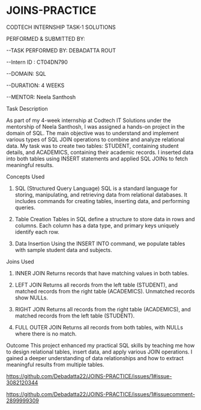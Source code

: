 # JOINS-PRACTICE
CODTECH INTERNSHIP TASK-1 SOLUTIONS

PERFORMED & SUBMITTED BY:

--TASK PERFORMED BY: DEBADATTA ROUT 

--Intern ID : CT04DN790 

--DOMAIN: SQL  

--DURATION: 4 WEEKS  

--MENTOR: Neela Santhosh  



Task Description

As part of my 4-week internship at Codtech IT Solutions under the mentorship of Neela Santhosh, I was assigned a hands-on project in the domain of SQL. The main objective was to understand and implement various types of SQL JOIN operations to combine and analyze relational data. My task was to create two tables: STUDENT, containing student details, and ACADEMICS, containing their academic records. I inserted data into both tables using INSERT statements and applied SQL JOINs to fetch meaningful results.

Concepts Used

1. SQL (Structured Query Language)
SQL is a standard language for storing, manipulating, and retrieving data from relational databases. It includes commands for creating tables, inserting data, and performing queries.

2. Table Creation
Tables in SQL define a structure to store data in rows and columns. Each column has a data type, and primary keys uniquely identify each row.

3. Data Insertion
Using the INSERT INTO command, we populate tables with sample student data and subjects.

Joins Used
1. INNER JOIN
Returns records that have matching values in both tables.

2. LEFT JOIN
Returns all records from the left table (STUDENT), and matched records from the right table (ACADEMICS). Unmatched records show NULLs.

3. RIGHT JOIN
Returns all records from the right table (ACADEMICS), and matched records from the left table (STUDENT).

4. FULL OUTER JOIN
Returns all records from both tables, with NULLs where there is no match.

Outcome
This project enhanced my practical SQL skills by teaching me how to design relational tables, insert data, and apply various JOIN operations. I gained a deeper understanding of data relationships and how to extract meaningful results from multiple tables.

https://github.com/Debadatta22/JOINS-PRACTICE/issues/1#issue-3082120344

https://github.com/Debadatta22/JOINS-PRACTICE/issues/1#issuecomment-2899999309



